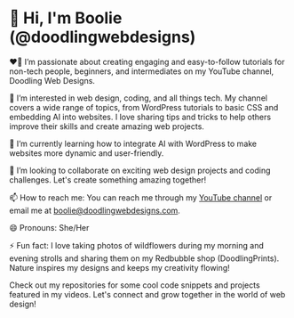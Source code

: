 # 👋 Hi, I'm Boolie (@doodlingwebdesigns)

❤️‍🔥 I’m passionate about creating engaging and easy-to-follow tutorials for non-tech people, beginners, and intermediates on my YouTube channel, Doodling Web Designs. 

👀 I’m interested in web design, coding, and all things tech. My channel covers a wide range of topics, from WordPress tutorials to basic CSS and embedding AI into websites. I love sharing tips and tricks to help others improve their skills and create amazing web projects.

🌱 I’m currently learning how to integrate AI with WordPress to make websites more dynamic and user-friendly.

💞️ I’m looking to collaborate on exciting web design projects and coding challenges. Let's create something amazing together!

📫 How to reach me: You can reach me through my [YouTube channel](https://www.youtube.com/c/DoodlingWebDesigns) or email me at boolie@doodlingwebdesigns.com.

😄 Pronouns: She/Her

⚡ Fun fact: I love taking photos of wildflowers during my morning and evening strolls and sharing them on my Redbubble shop (DoodlingPrints). Nature inspires my designs and keeps my creativity flowing!

Check out my repositories for some cool code snippets and projects featured in my videos. Let's connect and grow together in the world of web design!


<!---
doodlingwebdesigns/doodlingwebdesigns is a ✨ special ✨ repository because its `README.md` (this file) appears on your GitHub profile.
You can click the Preview link to take a look at your changes.
--->
